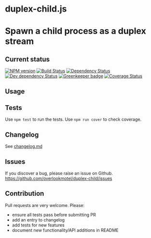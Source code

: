 # duplex-child.js

# Spawn a child process as a duplex stream

## Current status

[![NPM version](https://img.shields.io/npm/v/duplex-child.svg)](https://www.npmjs.com/package/duplex-child)
[![Build Status](https://img.shields.io/travis/overlookmotel/duplex-child/master.svg)](http://travis-ci.org/overlookmotel/duplex-child)
[![Dependency Status](https://img.shields.io/david/overlookmotel/duplex-child.svg)](https://david-dm.org/overlookmotel/duplex-child)
[![Dev dependency Status](https://img.shields.io/david/dev/overlookmotel/duplex-child.svg)](https://david-dm.org/overlookmotel/duplex-child)
[![Greenkeeper badge](https://badges.greenkeeper.io/overlookmotel/duplex-child.svg)](https://greenkeeper.io/)
[![Coverage Status](https://img.shields.io/coveralls/overlookmotel/duplex-child/master.svg)](https://coveralls.io/r/overlookmotel/duplex-child)

## Usage

## Tests

Use `npm test` to run the tests. Use `npm run cover` to check coverage.

## Changelog

See [changelog.md](https://github.com/overlookmotel/duplex-child/blob/master/changelog.md)

## Issues

If you discover a bug, please raise an issue on Github. https://github.com/overlookmotel/duplex-child/issues

## Contribution

Pull requests are very welcome. Please:

* ensure all tests pass before submitting PR
* add an entry to changelog
* add tests for new features
* document new functionality/API additions in README
